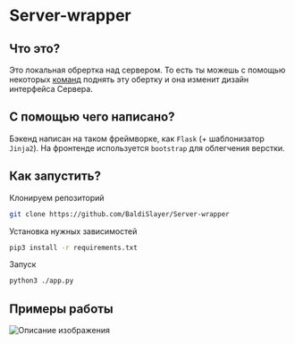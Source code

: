 # Server-wrapper
## Что это?
Это локальная обрертка над сервером. То есть ты можешь с помощью некоторых [команд](https://github.com/BaldiSlayer/Server-wrapper/blob/main/README.md#как-запустить) поднять эту обертку и она изменит дизайн интерфейса Сервера.
## С помощью чего написано?
Бэкенд написан на таком фреймворке, как `Flask` (+ шаблонизатор `Jinja2`). На фронтенде используется `bootstrap` для облегчения верстки.
## Как запустить?
Клонируем репозиторий

```bash
git clone https://github.com/BaldiSlayer/Server-wrapper
```

Установка нужных зависимостей

```bash
pip3 install -r requirements.txt
```

Запуск

```bash
python3 ./app.py
```

## Примеры работы
![Описание изображения](https://prnt.sc/S55esScCuUGO)
